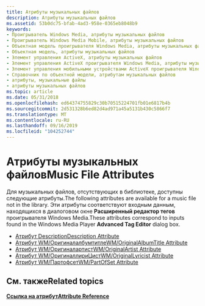 ```yaml
---
title: Атрибуты музыкальных файлов
description: Атрибуты музыкальных файлов
ms.assetid: 53b0dc75-bfab-4ad3-958e-0365eb8048b9
keywords:
- Проигрыватель Windows Media, атрибуты музыкальных файлов
- Проигрыватель Windows Media Mobile, атрибуты музыкальных файлов
- Объектная модель проигрывателя Windows Media, атрибуты музыкальных файлов
- Объектная модель, атрибуты музыкальных файлов
- Элемент управления ActiveX, атрибуты музыкальных файлов
- Элемент управления ActiveX проигрывателя Windows Media, атрибуты музыкальных файлов
- Элемент управления мобильными устройствами ActiveX проигрывателя Windows Media, атрибуты музыкальных файлов
- Справочник по объектной модели, атрибутам музыкальных файлов
- атрибуты, музыкальные файлы
- атрибуты музыкальных файлов
ms.topic: article
ms.date: 05/31/2018
ms.openlocfilehash: ed64374755829c30b70515224701fb01e6817b4b
ms.sourcegitcommit: 2d531328b6ed82d4ad971a45a5131b430c5866f7
ms.translationtype: MT
ms.contentlocale: ru-RU
ms.lasthandoff: 09/16/2019
ms.locfileid: "104252744"
---
```

# <a name="music-file-attributes"></a><span data-ttu-id="4c614-113">Атрибуты музыкальных файлов</span><span class="sxs-lookup"><span data-stu-id="4c614-113">Music File Attributes</span></span>

<span data-ttu-id="4c614-114">Для музыкальных файлов, отсутствующих в библиотеке, доступны следующие атрибуты.</span><span class="sxs-lookup"><span data-stu-id="4c614-114">The following attributes are available for a music file not in the library.</span></span> <span data-ttu-id="4c614-115">Эти атрибуты соответствуют входным данным, находящихся в диалоговом окне **Расширенный редактор тегов** проигрывателя Windows Media.</span><span class="sxs-lookup"><span data-stu-id="4c614-115">These attributes correspond to inputs found in the Windows Media Player **Advanced Tag Editor** dialog box.</span></span>

-   [<span data-ttu-id="4c614-116">Атрибут Description</span><span class="sxs-lookup"><span data-stu-id="4c614-116">Description Attribute</span></span>](description-attribute.md)
-   [<span data-ttu-id="4c614-117">Атрибут WM/Оригиналалбумтитле</span><span class="sxs-lookup"><span data-stu-id="4c614-117">WM/OriginalAlbumTitle Attribute</span></span>](wm-originalalbumtitle-attribute.md)
-   [<span data-ttu-id="4c614-118">Атрибут WM/Оригиналартист</span><span class="sxs-lookup"><span data-stu-id="4c614-118">WM/OriginalArtist Attribute</span></span>](wm-originalartist-attribute.md)
-   [<span data-ttu-id="4c614-119">Атрибут WM/ОригиналлириЦист</span><span class="sxs-lookup"><span data-stu-id="4c614-119">WM/OriginalLyricist Attribute</span></span>](wm-originallyricist-attribute.md)
-   [<span data-ttu-id="4c614-120">Атрибут WM/Партофсет</span><span class="sxs-lookup"><span data-stu-id="4c614-120">WM/PartOfSet Attribute</span></span>](wm-partofset-attribute.md)

## <a name="related-topics"></a><span data-ttu-id="4c614-121">См. также</span><span class="sxs-lookup"><span data-stu-id="4c614-121">Related topics</span></span>

<dl> <dt>

[<span data-ttu-id="4c614-122">**Ссылка на атрибут**</span><span class="sxs-lookup"><span data-stu-id="4c614-122">**Attribute Reference**</span></span>](attribute-reference.md)
</dt> </dl>

 

 




